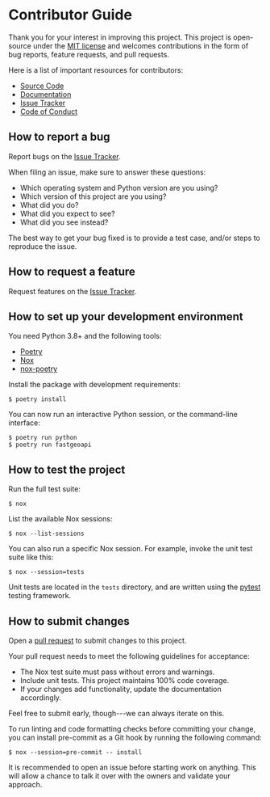 # Contributor Guide

Thank you for your interest in improving this project. This project is
open-source under the [MIT license](https://opensource.org/licenses/MIT)
and welcomes contributions in the form of bug reports, feature requests,
and pull requests.

Here is a list of important resources for contributors:

- [Source Code](https://github.com/geobeyond/fastgeoapi)
- [Documentation](https://fastgeoapi.readthedocs.io/)
- [Issue Tracker](https://github.com/geobeyond/fastgeoapi/issues)
- [Code of Conduct](CODE_OF_CONDUCT.rst)

## How to report a bug

Report bugs on the [Issue
Tracker](https://github.com/geobeyond/fastgeoapi/issues).

When filing an issue, make sure to answer these questions:

- Which operating system and Python version are you using?
- Which version of this project are you using?
- What did you do?
- What did you expect to see?
- What did you see instead?

The best way to get your bug fixed is to provide a test case, and/or
steps to reproduce the issue.

## How to request a feature

Request features on the [Issue
Tracker](https://github.com/geobeyond/fastgeoapi/issues).

## How to set up your development environment

You need Python 3.8+ and the following tools:

- [Poetry](https://python-poetry.org/)
- [Nox](https://nox.thea.codes/)
- [nox-poetry](https://nox-poetry.readthedocs.io/)

Install the package with development requirements:

```console
$ poetry install
```

You can now run an interactive Python session, or the command-line
interface:

```console
$ poetry run python
$ poetry run fastgeoapi
```

## How to test the project

Run the full test suite:

```console
$ nox
```

List the available Nox sessions:

```console
$ nox --list-sessions
```

You can also run a specific Nox session. For example, invoke the unit
test suite like this:

```console
$ nox --session=tests
```

Unit tests are located in the `tests` directory, and are written using
the [pytest](https://pytest.readthedocs.io/) testing framework.

## How to submit changes

Open a [pull request](https://github.com/geobeyond/fastgeoapi/pulls)
to submit changes to this project.

Your pull request needs to meet the following guidelines for acceptance:

- The Nox test suite must pass without errors and warnings.
- Include unit tests. This project maintains 100% code coverage.
- If your changes add functionality, update the documentation
  accordingly.

Feel free to submit early, though---we can always iterate on this.

To run linting and code formatting checks before committing your change,
you can install pre-commit as a Git hook by running the following
command:

```console
$ nox --session=pre-commit -- install
```

It is recommended to open an issue before starting work on anything.
This will allow a chance to talk it over with the owners and validate
your approach.
